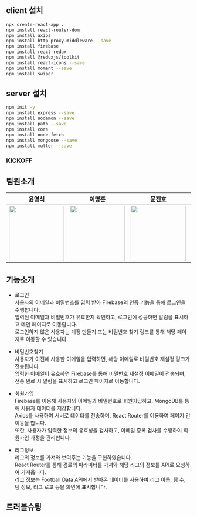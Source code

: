 ## client 설치
```bash
npx create-react-app .   
npm install react-router-dom   
npm install axios   
npm install http-proxy-middleware --save
npm install firebase
npm install react-redux   
npm install @reduxjs/toolkit  
npm install react-icons --save 
npm install moment --save
npm install swiper
```
   
## server 설치
```bash
npm init -y    
npm install express --save   
npm install nodemon --save   
npm install path --save   
npm install cors   
npm install node-fetch   
npm install mongoose --save    
npm install multer --save   
```

### KICKOFF

## 팀원소개
|윤영식|이명훈|문진호|윤지성|
|:---:|:---:|:---:|:---:|
|<img width="150px" src="https://avatars.githubusercontent.com/u/144635640?v=4" />|<img width="150px" src="https://avatars.githubusercontent.com/u/144635615?v=4">|<img width="150px" src="https://avatars.githubusercontent.com/u/144635615?v=4">|<img width="150px" src="https://avatars.githubusercontent.com/u/144635615?v=4">|


## 기능소개

- 로그인   
사용자의 이메일과 비밀번호를 입력 받아 Firebase의 인증 기능을 통해 로그인을 수행합니다.<br/>
입력된 이메일과 비밀번호가 유효한지 확인하고, 로그인에 성공하면 알림을 표시하고 메인 페이지로 이동합니다.<br/>
로그인하지 않은 사용자는 계정 만들기 또는 비밀번호 찾기 링크를 통해 해당 페이지로 이동할 수 있습니다.   

- 비밀번호찾기   
사용자가 이전에 사용한 이메일을 입력하면, 해당 이메일로 비밀번호 재설정 링크가 전송됩니다.<br/>
입력한 이메일이 유효하면 Firebase를 통해 비밀번호 재설정 이메일이 전송되며, 전송 완료 시 알림을 표시하고 로그인 페이지로 이동합니다.   

- 회원가입   
Firebase를 이용해 사용자의 이메일과 비밀번호로 회원가입하고, MongoDB를 통해 사용자 데이터를 저장합니다.<br/>
Axios를 사용하여 서버로 데이터를 전송하며, React Router를 이용하여 페이지 간 이동을 합니다.<br/>
또한, 사용자가 입력한 정보의 유효성을 검사하고, 이메일 중복 검사를 수행하여 회원가입 과정을 관리합니다.   

- 리그정보   
리그의 정보를 가져와 보여주는 기능을 구현하였습니다.<br/>
React Router를 통해 경로의 파라미터를 가져와 해당 리그의 정보를 API로 요청하여 가져옵니다.<br/>
리그 정보는 Football Data API에서 받아온 데이터를 사용하여 리그 이름, 팀 수, 팀 정보, 리그 로고 등을 화면에 표시합니다.   

## 트러블슈팅

